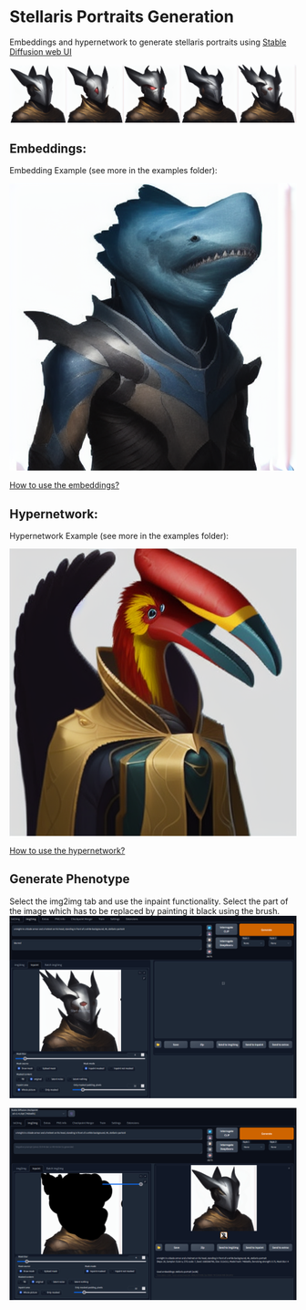# Stellaris Portraits Generation
Embeddings and hypernetwork to generate stellaris portraits using [Stable Diffusion web UI](https://github.com/AUTOMATIC1111/stable-diffusion-webui) 

![](.\embeddings\examples\knight\knight-species.png)



## Embeddings:

Embedding Example (see more in the examples folder):

![](.\embeddings\examples\stellaris-portrait-generated-shark-2.png)

[How to use the embeddings?](https://github.com/AUTOMATIC1111/stable-diffusion-webui/wiki/Textual-Inversion)


## Hypernetwork:

Hypernetwork Example (see more in the examples folder):

![](.\hypernetwork\examples\stellaris-potrait-network-70000.png) 

[How to use the hypernetwork?](https://rentry.org/hypernetwork4dumdums)

## Generate Phenotype

Select the img2img tab and use the inpaint functionality. Select the part of the image which has to be replaced by painting it black using the brush. 
![](.\screenshots\Step2.png)

![](.\screenshots\Step1.png)




